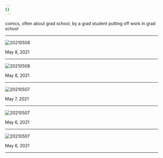 ```yaml
---
{}
---
```


comics, often about grad school, by a grad student putting off work in grad school

---

![20210508](/images/20210508_2.jpg)

May 8, 2021

---

![20210508](/images/20210508.jpg)

May 8, 2021

---

![20210507](/images/20210507.JPG)

May 7, 2021

---

![20210507](/images/20210506_2.jpeg)

May 6, 2021

---

![20210507](/images/20210506_1.jpeg)

May 6, 2021

---